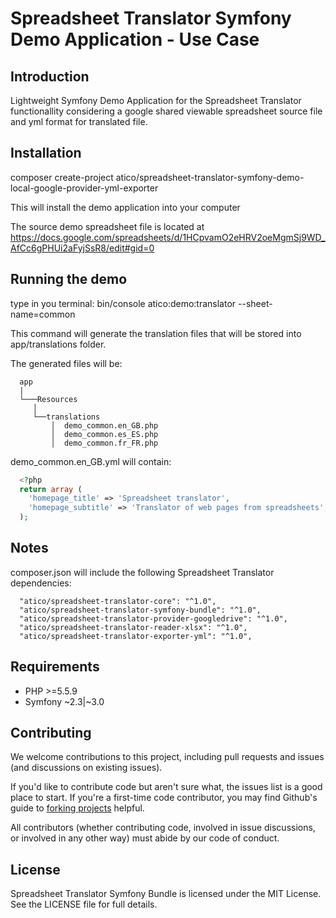 Spreadsheet Translator Symfony Demo Application - Use Case
======================================================================================

Introduction
------------

Lightweight Symfony Demo Application for the Spreadsheet Translator functionallity considering a google shared viewable spreadsheet source file and yml format for translated file.


Installation
------------

composer create-project atico/spreadsheet-translator-symfony-demo-local-google-provider-yml-exporter

This will install the demo application into your computer

The source demo spreadsheet file is located at https://docs.google.com/spreadsheets/d/1HCpvamO2eHRV2oeMgmSj9WD_AfCc6gPHUi2aFyjSsR8/edit#gid=0


Running the demo
---------

type in you terminal: bin/console atico:demo:translator --sheet-name=common

This command will generate the translation files that will be stored into app/translations folder.

The generated files will be:

```
  app
  |
  └───Resources
     │
     └──translations
         │  demo_common.en_GB.php
         │  demo_common.es_ES.php   
         │  demo_common.fr_FR.php

```      
                              
demo_common.en_GB.yml will contain:

```php
  <?php
  return array (
    'homepage_title' => 'Spreadsheet translator',
    'homepage_subtitle' => 'Translator of web pages from spreadsheets',
  );
```

Notes
-----


composer.json will include the following Spreadsheet Translator dependencies:
```
  "atico/spreadsheet-translator-core": "^1.0",
  "atico/spreadsheet-translator-symfony-bundle": "^1.0",
  "atico/spreadsheet-translator-provider-googledrive": "^1.0",
  "atico/spreadsheet-translator-reader-xlsx": "^1.0",
  "atico/spreadsheet-translator-exporter-yml": "^1.0",
```



Requirements
------------

  * PHP >=5.5.9
  * Symfony ~2.3|~3.0


Contributing
------------

We welcome contributions to this project, including pull requests and issues (and discussions on existing issues).

If you'd like to contribute code but aren't sure what, the issues list is a good place to start. If you're a first-time code contributor, you may find Github's guide to <a href="https://guides.github.com/activities/forking/">forking projects</a> helpful.

All contributors (whether contributing code, involved in issue discussions, or involved in any other way) must abide by our code of conduct.


License
-------

Spreadsheet Translator Symfony Bundle is licensed under the MIT License. See the LICENSE file for full details.

